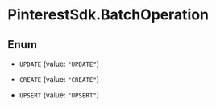 # PinterestSdk.BatchOperation

## Enum


* `UPDATE` (value: `"UPDATE"`)

* `CREATE` (value: `"CREATE"`)

* `UPSERT` (value: `"UPSERT"`)


